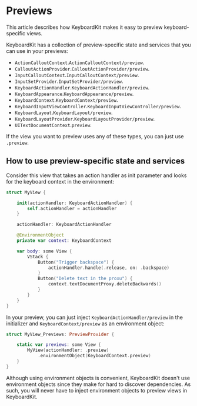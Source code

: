 # Previews

This article describes how KeyboardKit makes it easy to preview keyboard-specific views.

KeyboardKit has a collection of preview-specific state and services that you can use in your previews:

* ``ActionCalloutContext``.``ActionCalloutContext/preview``.
* ``CalloutActionProvider``.``CalloutActionProvider/preview``.
* ``InputCalloutContext``.``InputCalloutContext/preview``.
* ``InputSetProvider``.``InputSetProvider/preview``.
* ``KeyboardActionHandler``.``KeyboardActionHandler/preview``.
* ``KeyboardAppearance``.``KeyboardAppearance/preview``.
* ``KeyboardContext``.``KeyboardContext/preview``.
* ``KeyboardInputViewController``.``KeyboardInputViewController/preview``.
* ``KeyboardLayout``.``KeyboardLayout/preview``.
* ``KeyboardLayoutProvider``.``KeyboardLayoutProvider/preview``.
* `UITextDocumentContext`.`preview`.

If the view you want to preview uses any of these types, you can just use `.preview`.


## How to use preview-specific state and services

Consider this view that takes an action handler as init parameter and looks for the keyboard context in the environment:

```swift
struct MyView {

    init(actionHandler: KeyboardActionHandler) {
        self.actionHandler = actionHandler
    }

    actionHandler: KeyboardActionHandler

    @EnvironmentObject
    private var context: KeyboardContext

    var body: some View {
        VStack {
            Button("Trigger backspace") {
                actionHandler.handle(.release, on: .backspace)
            }
            Button("Delete text in the proxu") {
                context.textDocumentProxy.deleteBackwards()
            }
        }
    }
}
```

In your preview, you can just inject ``KeyboardActionHandler/preview`` in the initializer and ``KeyboardContext/preview`` as an environment object:

```swift
struct MyView_Previews: PreviewProvider {

    static var previews: some View {
        MyView(actionHandler: .preview)
            .environmentObject(KeyboardContext.preview)
    }
}
```

Although using environment objects is convenient, KeyboardKit doesn't use environment objects since they make for hard to discover dependencies. As such, you will never have to inject environment objects to preview views in KeyboardKit.
